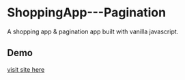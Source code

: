 # ShoppingApp---Pagination
A shopping app &amp; pagination app built with vanilla javascript.
## Demo
[visit site here](https://nedrakrifa.github.io/ShoppingApp---Pagination/)
